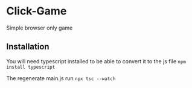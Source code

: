 # Click-Game
Simple browser only game

## Installation

You will need typescript installed to be able to convert it to the js file
`npm install typescript`

The regenerate main.js run
`npx tsc --watch`